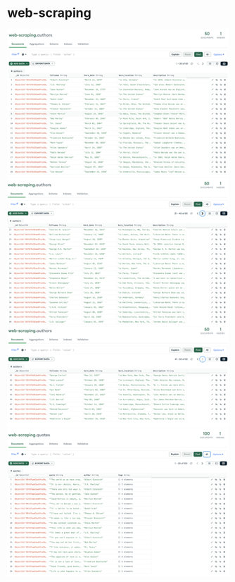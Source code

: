 # web-scraping

![alt text](images/1.png) ![alt text](images/2.png) ![alt text](images/3.png) ![alt text](images/4.png)